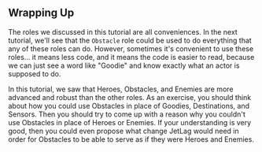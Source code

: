 ## Wrapping Up

The roles we discussed in this tutorial are all conveniences.  In the next
tutorial, we'll see that the `Obstacle` role could be used to do everything that
any of these roles can do.  However, sometimes it's convenient to use these
roles... it means less code, and it means the code is easier to read, because we
can just see a word like "Goodie" and know exactly what an actor is supposed to
do.

In this tutorial, we saw that Heroes, Obstacles, and Enemies are more advanced
and robust than the other roles.  As an exercise, you should think about how you
could use Obstacles in place of Goodies, Destinations, and Sensors.  Then you
should try to come up with a reason why you couldn't use Obstacles in place of
Heroes or Enemies.  If your understanding is very good, then you could even
propose what change JetLag would need in order for Obstacles to be able to serve
as if they were Heroes and Enemies.
